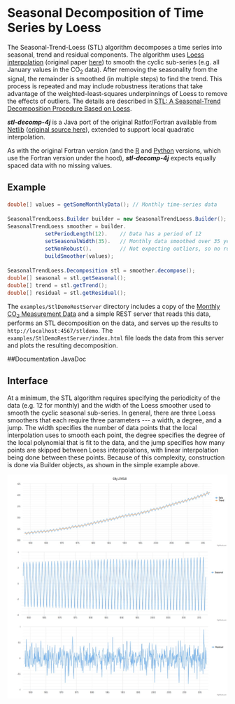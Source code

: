 # Seasonal Decomposition of Time Series by Loess

The Seasonal-Trend-Loess (STL) algorithm decomposes a time series into seasonal, trend and residual components. The algorithm uses [Loess interpolation](https://en.wikipedia.org/wiki/Local_regression) (original paper [here](http://www.stat.washington.edu/courses/stat527/s13/readings/Cleveland_JASA_1979.pdf)) to smooth the cyclic sub-series (e.g. all January values in the CO<sub>2</sub> data). After removing the seasonality from the signal, the remainder is smoothed (in multiple steps) to find the trend. This process is repeated and may include robustness iterations that take advantage of the weighted-least-squares underpinnings of Loess to remove the effects of outliers. The details are described in [STL: A Seasonal-Trend Decomposition Procedure Based on Loess](http://www.wessa.net/download/stl.pdf).   

**_stl-decomp-4j_** is a Java port of the original Ratfor/Fortran available from [Netlib](http://netlib.org) ([original source here](http://netlib.org/a/stl)), extended to support local quadratic interpolation.

As with the original Fortran version (and the [R](https://stat.ethz.ch/R-manual/R-devel/library/stats/html/stl.html) and [Python](https://github.com/jcrotinger/pyloess) versions, which use the Fortran version under the hood), **_stl-decomp-4j_** expects equally spaced data with no missing values.

## Example
```java
double[] values = getSomeMonthlyData(); // Monthly time-series data

SeasonalTrendLoess.Builder builder = new SeasonalTrendLoess.Builder();
SeasonalTrendLoess smoother = builder.
			setPeriodLength(12).    // Data has a period of 12
			setSeasonalWidth(35).   // Monthly data smoothed over 35 years
			setNonRobust().         // Not expecting outliers, so no robustness iterations
			buildSmoother(values);

SeasonalTrendLoess.Decomposition stl = smoother.decompose();
double[] seasonal = stl.getSeasonal();
double[] trend = stl.getTrend();
double[] residual = stl.getResidual();
```

The `examples/StlDemoRestServer` directory includes a copy of the [Monthly CO<sub>2</sub> Measurement Data](http://www.esrl.noaa.gov/gmd/ccgg/trends/) and a simple REST server that reads this data, performs an STL decomposition on the data, and serves up the results to `http://localhost:4567/stldemo`. The `examples/StlDemoRestServer/index.html` file loads the data from this server and plots the resulting decomposition.

##Documentation
JavaDoc

## Interface

At a minimum, the STL algorithm requires specifying the periodicity of the data (e.g. 12 for monthly) and the width of the Loess smoother used to smooth the cyclic seasonal sub-series. In general, there are three Loess smoothers that each require three parameters --- a width, a degree, and a jump. The width specifies the number of data points that the local interpolation uses to smooth each point, the degree specifies the degree of the local polynomial that is fit to the data, and the jump specifies how many points are skipped between Loess interpolations, with linear interpolation being done between these points. Because of this complexity, construction is done via Builder objects, as shown in the simple example above.

![CO2 Plot](examples/StlDemoRestServer/co2_stl_highchart.jpg)
